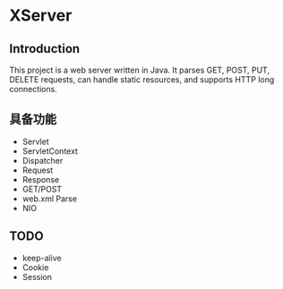 # XServer

## Introduction
This project is a web server written in Java. It parses GET, POST, PUT, DELETE requests, can handle static resources, and supports HTTP long connections.
## 具备功能

* Servlet
* ServletContext
* Dispatcher
* Request
* Response
* GET/POST
* web.xml Parse
* NIO

## TODO

* keep-alive
* Cookie
* Session
